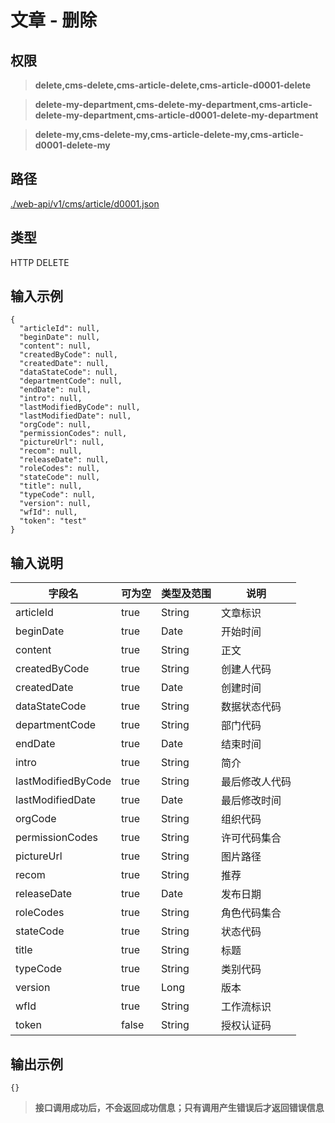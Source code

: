# 文章 - 删除

## 权限

> **delete,cms-delete,cms-article-delete,cms-article-d0001-delete**

> **delete-my-department,cms-delete-my-department,cms-article-delete-my-department,cms-article-d0001-delete-my-department**

> **delete-my,cms-delete-my,cms-article-delete-my,cms-article-d0001-delete-my**

## 路径

[./web-api/v1/cms/article/d0001.json](./d0001.json)

## 类型

HTTP DELETE

## 输入示例

```
{
  "articleId": null,
  "beginDate": null,
  "content": null,
  "createdByCode": null,
  "createdDate": null,
  "dataStateCode": null,
  "departmentCode": null,
  "endDate": null,
  "intro": null,
  "lastModifiedByCode": null,
  "lastModifiedDate": null,
  "orgCode": null,
  "permissionCodes": null,
  "pictureUrl": null,
  "recom": null,
  "releaseDate": null,
  "roleCodes": null,
  "stateCode": null,
  "title": null,
  "typeCode": null,
  "version": null,
  "wfId": null,
  "token": "test"
}
```

## 输入说明

字段名|可为空|类型及范围|说明
---|---|---|---
articleId|true|String|文章标识
beginDate|true|Date|开始时间
content|true|String|正文
createdByCode|true|String|创建人代码
createdDate|true|Date|创建时间
dataStateCode|true|String|数据状态代码
departmentCode|true|String|部门代码
endDate|true|Date|结束时间
intro|true|String|简介
lastModifiedByCode|true|String|最后修改人代码
lastModifiedDate|true|Date|最后修改时间
orgCode|true|String|组织代码
permissionCodes|true|String|许可代码集合
pictureUrl|true|String|图片路径
recom|true|String|推荐
releaseDate|true|Date|发布日期
roleCodes|true|String|角色代码集合
stateCode|true|String|状态代码
title|true|String|标题
typeCode|true|String|类别代码
version|true|Long|版本
wfId|true|String|工作流标识
token|false|String|授权认证码

## 输出示例

```
{}
```

> **接口调用成功后，不会返回成功信息；只有调用产生错误后才返回错误信息**